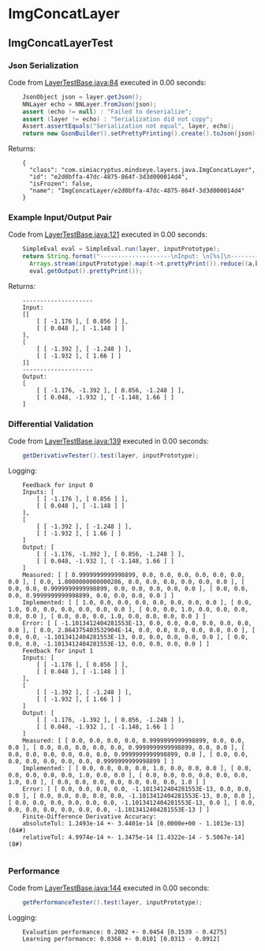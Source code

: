 # ImgConcatLayer
## ImgConcatLayerTest
### Json Serialization
Code from [LayerTestBase.java:84](../../../../../../../../MindsEye/src/test/java/com/simiacryptus/mindseye/layers/LayerTestBase.java#L84) executed in 0.00 seconds: 
```java
    JsonObject json = layer.getJson();
    NNLayer echo = NNLayer.fromJson(json);
    assert (echo != null) : "Failed to deserialize";
    assert (layer != echo) : "Serialization did not copy";
    Assert.assertEquals("Serialization not equal", layer, echo);
    return new GsonBuilder().setPrettyPrinting().create().toJson(json);
```

Returns: 

```
    {
      "class": "com.simiacryptus.mindseye.layers.java.ImgConcatLayer",
      "id": "e2d0bffa-47dc-4875-864f-3d3d000014d4",
      "isFrozen": false,
      "name": "ImgConcatLayer/e2d0bffa-47dc-4875-864f-3d3d000014d4"
    }
```



### Example Input/Output Pair
Code from [LayerTestBase.java:121](../../../../../../../../MindsEye/src/test/java/com/simiacryptus/mindseye/layers/LayerTestBase.java#L121) executed in 0.00 seconds: 
```java
    SimpleEval eval = SimpleEval.run(layer, inputPrototype);
    return String.format("--------------------\nInput: \n[%s]\n--------------------\nOutput: \n%s",
      Arrays.stream(inputPrototype).map(t->t.prettyPrint()).reduce((a,b)->a+",\n"+b).get(),
      eval.getOutput().prettyPrint());
```

Returns: 

```
    --------------------
    Input: 
    [[
    	[ [ -1.176 ], [ 0.856 ] ],
    	[ [ 0.048 ], [ -1.148 ] ]
    ],
    [
    	[ [ -1.392 ], [ -1.248 ] ],
    	[ [ -1.932 ], [ 1.66 ] ]
    ]]
    --------------------
    Output: 
    [
    	[ [ -1.176, -1.392 ], [ 0.856, -1.248 ] ],
    	[ [ 0.048, -1.932 ], [ -1.148, 1.66 ] ]
    ]
```



### Differential Validation
Code from [LayerTestBase.java:139](../../../../../../../../MindsEye/src/test/java/com/simiacryptus/mindseye/layers/LayerTestBase.java#L139) executed in 0.00 seconds: 
```java
    getDerivativeTester().test(layer, inputPrototype);
```
Logging: 
```
    Feedback for input 0
    Inputs: [
    	[ [ -1.176 ], [ 0.856 ] ],
    	[ [ 0.048 ], [ -1.148 ] ]
    ],
    [
    	[ [ -1.392 ], [ -1.248 ] ],
    	[ [ -1.932 ], [ 1.66 ] ]
    ]
    Output: [
    	[ [ -1.176, -1.392 ], [ 0.856, -1.248 ] ],
    	[ [ 0.048, -1.932 ], [ -1.148, 1.66 ] ]
    ]
    Measured: [ [ 0.9999999999998899, 0.0, 0.0, 0.0, 0.0, 0.0, 0.0, 0.0 ], [ 0.0, 1.0000000000000286, 0.0, 0.0, 0.0, 0.0, 0.0, 0.0 ], [ 0.0, 0.0, 0.9999999999998899, 0.0, 0.0, 0.0, 0.0, 0.0 ], [ 0.0, 0.0, 0.0, 0.9999999999998899, 0.0, 0.0, 0.0, 0.0 ] ]
    Implemented: [ [ 1.0, 0.0, 0.0, 0.0, 0.0, 0.0, 0.0, 0.0 ], [ 0.0, 1.0, 0.0, 0.0, 0.0, 0.0, 0.0, 0.0 ], [ 0.0, 0.0, 1.0, 0.0, 0.0, 0.0, 0.0, 0.0 ], [ 0.0, 0.0, 0.0, 1.0, 0.0, 0.0, 0.0, 0.0 ] ]
    Error: [ [ -1.1013412404281553E-13, 0.0, 0.0, 0.0, 0.0, 0.0, 0.0, 0.0 ], [ 0.0, 2.864375403532904E-14, 0.0, 0.0, 0.0, 0.0, 0.0, 0.0 ], [ 0.0, 0.0, -1.1013412404281553E-13, 0.0, 0.0, 0.0, 0.0, 0.0 ], [ 0.0, 0.0, 0.0, -1.1013412404281553E-13, 0.0, 0.0, 0.0, 0.0 ] ]
    Feedback for input 1
    Inputs: [
    	[ [ -1.176 ], [ 0.856 ] ],
    	[ [ 0.048 ], [ -1.148 ] ]
    ],
    [
    	[ [ -1.392 ], [ -1.248 ] ],
    	[ [ -1.932 ], [ 1.66 ] ]
    ]
    Output: [
    	[ [ -1.176, -1.392 ], [ 0.856, -1.248 ] ],
    	[ [ 0.048, -1.932 ], [ -1.148, 1.66 ] ]
    ]
    Measured: [ [ 0.0, 0.0, 0.0, 0.0, 0.9999999999998899, 0.0, 0.0, 0.0 ], [ 0.0, 0.0, 0.0, 0.0, 0.0, 0.9999999999998899, 0.0, 0.0 ], [ 0.0, 0.0, 0.0, 0.0, 0.0, 0.0, 0.9999999999998899, 0.0 ], [ 0.0, 0.0, 0.0, 0.0, 0.0, 0.0, 0.0, 0.9999999999998899 ] ]
    Implemented: [ [ 0.0, 0.0, 0.0, 0.0, 1.0, 0.0, 0.0, 0.0 ], [ 0.0, 0.0, 0.0, 0.0, 0.0, 1.0, 0.0, 0.0 ], [ 0.0, 0.0, 0.0, 0.0, 0.0, 0.0, 1.0, 0.0 ], [ 0.0, 0.0, 0.0, 0.0, 0.0, 0.0, 0.0, 1.0 ] ]
    Error: [ [ 0.0, 0.0, 0.0, 0.0, -1.1013412404281553E-13, 0.0, 0.0, 0.0 ], [ 0.0, 0.0, 0.0, 0.0, 0.0, -1.1013412404281553E-13, 0.0, 0.0 ], [ 0.0, 0.0, 0.0, 0.0, 0.0, 0.0, -1.1013412404281553E-13, 0.0 ], [ 0.0, 0.0, 0.0, 0.0, 0.0, 0.0, 0.0, -1.1013412404281553E-13 ] ]
    Finite-Difference Derivative Accuracy:
    absoluteTol: 1.2493e-14 +- 3.4401e-14 [0.0000e+00 - 1.1013e-13] (64#)
    relativeTol: 4.9974e-14 +- 1.3475e-14 [1.4322e-14 - 5.5067e-14] (8#)
    
```

### Performance
Code from [LayerTestBase.java:144](../../../../../../../../MindsEye/src/test/java/com/simiacryptus/mindseye/layers/LayerTestBase.java#L144) executed in 0.00 seconds: 
```java
    getPerformanceTester().test(layer, inputPrototype);
```
Logging: 
```
    Evaluation performance: 0.2082 +- 0.0454 [0.1539 - 0.4275]
    Learning performance: 0.0368 +- 0.0101 [0.0313 - 0.0912]
    
```

